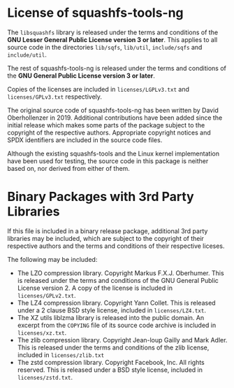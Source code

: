 # License of squashfs-tools-ng

The `libsquashfs` library is released under the terms and conditions of the
**GNU Lesser General Public License version 3 or later**. This applies to
all source code in the directories `lib/sqfs`, `lib/util`, `include/sqfs`
and `include/util`.

The rest of squashfs-tools-ng is released under the terms and conditions of
the **GNU General Public License version 3 or later**.

Copies of the licenses are included in `licenses/LGPLv3.txt` and
`licenses/GPLv3.txt` respectively.

The original source code of squashfs-tools-ng has been written by David
Oberhollenzer in 2019. Additional contributions have been added since the
initial release which makes some parts of the package subject to the copyright
of the respective authors. Appropriate copyright notices and SPDX identifiers
are included in the source code files.

Although the existing squashfs-tools and the Linux kernel implementation have
been used for testing, the source code in this package is neither based on,
nor derived from either of them.

# Binary Packages with 3rd Party Libraries

If this file is included in a binary release package, additional 3rd party
libraries may be included, which are subject to the copyright of their
respective authors and the terms and conditions of their respective liceses.

The following may be included:

 - The LZO compression library. Copyright Markus F.X.J. Oberhumer. This is
   released under the terms and conditions of the GNU General Public License
   version 2. A copy of the license is included in `licenses/GPLv2.txt`.
 - The LZ4 compression library. Copyright Yann Collet. This is released under a
   2 clause BSD style license, included in `licenses/LZ4.txt`.
 - The XZ utils liblzma library is released into the public domain. An excerpt
   from the `COPYING` file of its source code archive is included
   in `licenses/xz.txt`.
 - The zlib compression library. Copyright Jean-loup Gailly and Mark Adler.
   This is released under the terms and conditions of the zlib license,
   included in `licenses/zlib.txt`
 - The zstd compression library. Copyright Facebook, Inc. All rights reserved.
   This is released under a BSD style license, included in `licenses/zstd.txt`.
